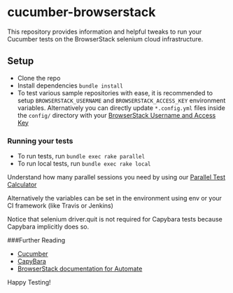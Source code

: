 cucumber-browserstack
=====================

This repository provides information and helpful tweaks to run your Cucumber tests on the BrowserStack selenium cloud infrastructure.

## Setup
* Clone the repo
* Install dependencies `bundle install`
* To test various sample repositories with ease, it is recommended to setup `BROWSERSTACK_USERNAME` and `BROWSERSTACK_ACCESS_KEY` environment variables. Alternatively you can directly update `*.config.yml` files inside the `config/` directory with your [BrowserStack Username and Access Key](https://www.browserstack.com/accounts/settings)

### Running your tests
* To run tests, run `bundle exec rake parallel`
* To run local tests, run `bundle exec rake local`

 Understand how many parallel sessions you need by using our [Parallel Test Calculator](https://www.browserstack.com/automate/parallel-calculator?ref=github)

Alternatively the variables can be set in the environment using env or your CI framework (like Travis or Jenkins)

Notice that selenium driver.quit is not required for Capybara tests because Capybara implicitly does so.

###Further Reading
- [Cucumber](https://cucumber.io/)
- [CapyBara](http://jnicklas.github.io/capybara/)
- [BrowserStack documentation for Automate](https://www.browserstack.com/automate/ruby)

Happy Testing!
